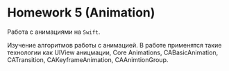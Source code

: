 Homework 5 (Animation)
===
Работа с анимациями на `Swift`.

Изучение алгоритмов работы с анимацией. В работе применятся такие технологии как UIView аницмации, Core Animations, CABasicAnimation, CATransition, CAKeyframeAnimation, CAAnimtionGroup.
